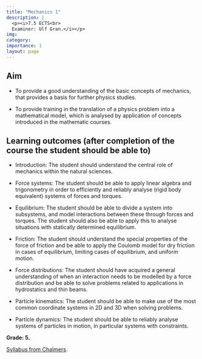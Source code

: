 ```yaml
---
title: "Mechanics 1"
description: |
  <p><i>7.5 ECTS<br>
  Examiner: Ulf Gran.</i></p>
img:
category: 
importance: 1
layout: page
---
```


## Aim

- To provide a good understanding of the basic concepts of mechanics, that provides a basis for further physics studies.

- To provide training in the translation of a physics problem into a mathematical model, which is analysed by application of concepts introduced in the mathematic courses.

## Learning outcomes (after completion of the course the student should be able to)

- Introduction: The student should understand the central role of mechanics within the natural sciences.

- Force systems: The student should be able to apply linear algebra and trigonometry in order to efficiently and reliably analyse (rigid body equivalent) systems of forces and torques.

- Equilibrium: The student should be able to divide a system into subsystems, and model interactions between these through forces and torques. The student should also be able to apply this to analyse situations with statically determined equilibrium.

- Friction: The student should understand the special properties of the force of friction and be able to apply the Coulomb model for dry friction in cases of equilibrium, limiting cases of equilibrium, and uniform motion.

- Force distributions: The student should have acquired a general understanding of when an interaction needs to be modelled by a force distribution and be able to solve problems related to applications in hydrostatics and thin beams.

- Particle kinematics: The student should be able to make use of the most common coordinate systems in 2D and 3D when solving problems.

- Particle dynamics: The student should be able to reliably analyse systems of particles in motion, in particular systems with constraints.

**Grade: 5.**

[Syllabus from Chalmers](https://www.chalmers.se/en/education/your-studies/find-course-and-programme-syllabi/course-syllabus/FFM516/?acYear=2020%2F2021).
